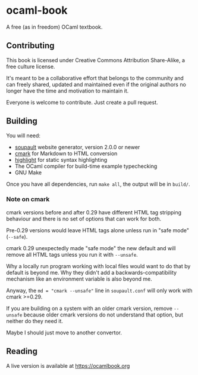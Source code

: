 # ocaml-book

A free (as in freedom) OCaml textbook.

## Contributing

This book is licensed under Creative Commons Attribution Share-Alike,
a free culture license.

It's meant to be a collaborative effort that belongs to the community
and can freely shared, updated and maintained even if the original authors no longer
have the time and motivation to maintain it.

Everyone is welcome to contribute. Just create a pull request.

## Building

You will need:

* [soupault](https://soupault.app) website generator, version 2.0.0 or newer
* [cmark](https://github.com/commonmark/cmark) for Markdown to HTML conversion
* [highlight](http://www.andre-simon.de/doku/highlight/en/highlight.php) for static syntax highlighting
* The OCaml compiler for build-time example typechecking
* GNU Make

Once you have all dependencies, run `make all`, the output will be in `build/`.

### Note on cmark

cmark versions before and after 0.29 have different HTML tag stripping behaviour
and there is no set of options that can work for both.

Pre-0.29 versions would leave HTML tags alone unless run in "safe mode" (`--safe`).

cmark 0.29 unexpectedly made "safe mode" the new default and will remove all HTML tags
unless you run it with `--unsafe`.

Why a locally run program working with local files would want to do that by default is beyond me.
Why they didn't add a backwards-compatibility mechanism like an environment variable is also beyond me.

Anyway, the `md = "cmark --unsafe"` line in `soupault.conf` will only work with cmark >=0.29.

If you are building on a system with an older cmark version, remove `--unsafe`
because older cmark versions do not understand that option, but neither do they need it.

Maybe I should just move to another convertor.

## Reading

A live version is available at https://ocamlbook.org
